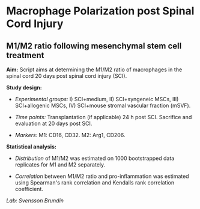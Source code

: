 # Macrophage Polarization post  Spinal Cord Injury

## M1/M2 ratio following mesenchymal stem cell treatment

**Aim:** Script aims at determining the M1/M2 ratio of macrophages in the spinal cord 20 days post spinal cord injury (SCI).  

**Study design:**   
* *Experimental groups:* I) SCI+medium, II) SCI+syngeneic MSCs, III) SCI+allogenic MSCs, IV) SCI+mouse stromal vascular fraction (mSVF).  

* *Time points:* Transplantation (if applicable) 24 h post SCI. Sacrifice and evaluation at 20 days post SCI.  

* *Markers:* M1: CD16, CD32. M2: Arg1, CD206.  

**Statistical analysis:**  

* *Distribution* of M1/M2 was estimated on 1000 bootstrapped data replicates for M1 and M2 separately.  

* *Correlation* between M1/M2 ratio and pro-inflammation was estimated using Spearman's rank correlation and Kendalls rank correlation coefficient.  

*Lab: Svensson Brundin*
